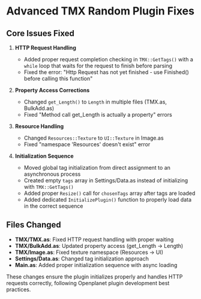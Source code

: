 # Advanced TMX Random Plugin Fixes

## Core Issues Fixed

1. **HTTP Request Handling**
   - Added proper request completion checking in `TMX::GetTags()` with a `while` loop that waits for the request to finish before parsing
   - Fixed the error: "Http Request has not yet finished - use Finished() before calling this function"

2. **Property Access Corrections**
   - Changed `get_Length()` to `Length` in multiple files (TMX.as, BulkAdd.as)
   - Fixed "Method call get_Length is actually a property" errors

3. **Resource Handling**
   - Changed `Resources::Texture` to `UI::Texture` in Image.as
   - Fixed "namespace 'Resources' doesn't exist" error

4. **Initialization Sequence**
   - Moved global tag initialization from direct assignment to an asynchronous process
   - Created empty `tags` array in Settings/Data.as instead of initializing with `TMX::GetTags()`
   - Added proper `Resize()` call for `chosenTags` array after tags are loaded
   - Added dedicated `InitializePlugin()` function to properly load data in the correct sequence

## Files Changed

- **TMX/TMX.as**: Fixed HTTP request handling with proper waiting
- **TMX/BulkAdd.as**: Updated property access (get_Length → Length)
- **TMX/Image.as**: Fixed texture namespace (Resources → UI)
- **Settings/Data.as**: Changed tag initialization approach
- **Main.as**: Added proper initialization sequence with async loading

These changes ensure the plugin initializes properly and handles HTTP requests correctly, following Openplanet plugin development best practices.
